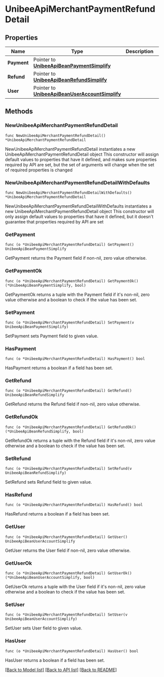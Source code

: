 # UnibeeApiMerchantPaymentRefundDetail

## Properties

Name | Type | Description | Notes
------------ | ------------- | ------------- | -------------
**Payment** | Pointer to [**UnibeeApiBeanPaymentSimplify**](UnibeeApiBeanPaymentSimplify.md) |  | [optional] 
**Refund** | Pointer to [**UnibeeApiBeanRefundSimplify**](UnibeeApiBeanRefundSimplify.md) |  | [optional] 
**User** | Pointer to [**UnibeeApiBeanUserAccountSimplify**](UnibeeApiBeanUserAccountSimplify.md) |  | [optional] 

## Methods

### NewUnibeeApiMerchantPaymentRefundDetail

`func NewUnibeeApiMerchantPaymentRefundDetail() *UnibeeApiMerchantPaymentRefundDetail`

NewUnibeeApiMerchantPaymentRefundDetail instantiates a new UnibeeApiMerchantPaymentRefundDetail object
This constructor will assign default values to properties that have it defined,
and makes sure properties required by API are set, but the set of arguments
will change when the set of required properties is changed

### NewUnibeeApiMerchantPaymentRefundDetailWithDefaults

`func NewUnibeeApiMerchantPaymentRefundDetailWithDefaults() *UnibeeApiMerchantPaymentRefundDetail`

NewUnibeeApiMerchantPaymentRefundDetailWithDefaults instantiates a new UnibeeApiMerchantPaymentRefundDetail object
This constructor will only assign default values to properties that have it defined,
but it doesn't guarantee that properties required by API are set

### GetPayment

`func (o *UnibeeApiMerchantPaymentRefundDetail) GetPayment() UnibeeApiBeanPaymentSimplify`

GetPayment returns the Payment field if non-nil, zero value otherwise.

### GetPaymentOk

`func (o *UnibeeApiMerchantPaymentRefundDetail) GetPaymentOk() (*UnibeeApiBeanPaymentSimplify, bool)`

GetPaymentOk returns a tuple with the Payment field if it's non-nil, zero value otherwise
and a boolean to check if the value has been set.

### SetPayment

`func (o *UnibeeApiMerchantPaymentRefundDetail) SetPayment(v UnibeeApiBeanPaymentSimplify)`

SetPayment sets Payment field to given value.

### HasPayment

`func (o *UnibeeApiMerchantPaymentRefundDetail) HasPayment() bool`

HasPayment returns a boolean if a field has been set.

### GetRefund

`func (o *UnibeeApiMerchantPaymentRefundDetail) GetRefund() UnibeeApiBeanRefundSimplify`

GetRefund returns the Refund field if non-nil, zero value otherwise.

### GetRefundOk

`func (o *UnibeeApiMerchantPaymentRefundDetail) GetRefundOk() (*UnibeeApiBeanRefundSimplify, bool)`

GetRefundOk returns a tuple with the Refund field if it's non-nil, zero value otherwise
and a boolean to check if the value has been set.

### SetRefund

`func (o *UnibeeApiMerchantPaymentRefundDetail) SetRefund(v UnibeeApiBeanRefundSimplify)`

SetRefund sets Refund field to given value.

### HasRefund

`func (o *UnibeeApiMerchantPaymentRefundDetail) HasRefund() bool`

HasRefund returns a boolean if a field has been set.

### GetUser

`func (o *UnibeeApiMerchantPaymentRefundDetail) GetUser() UnibeeApiBeanUserAccountSimplify`

GetUser returns the User field if non-nil, zero value otherwise.

### GetUserOk

`func (o *UnibeeApiMerchantPaymentRefundDetail) GetUserOk() (*UnibeeApiBeanUserAccountSimplify, bool)`

GetUserOk returns a tuple with the User field if it's non-nil, zero value otherwise
and a boolean to check if the value has been set.

### SetUser

`func (o *UnibeeApiMerchantPaymentRefundDetail) SetUser(v UnibeeApiBeanUserAccountSimplify)`

SetUser sets User field to given value.

### HasUser

`func (o *UnibeeApiMerchantPaymentRefundDetail) HasUser() bool`

HasUser returns a boolean if a field has been set.


[[Back to Model list]](../README.md#documentation-for-models) [[Back to API list]](../README.md#documentation-for-api-endpoints) [[Back to README]](../README.md)


